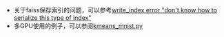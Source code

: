 - 关于faiss保存索引的问题，可以参考[write_index error "don't know how to serialize this type of index"](https://github.com/facebookresearch/faiss/issues/38#issuecomment-286418202)
- 多GPU使用的例子，可以参阅[kmeans_mnist.py](https://github.com/facebookresearch/faiss/blob/master/benchs/kmeans_mnist.py)
